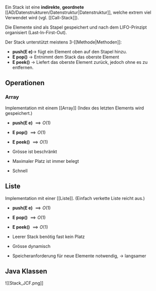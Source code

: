 Ein Stack ist eine **indirekte**, **geordnete** [[AD/Datenstrukturen/Datenstruktur|Datenstruktur]], welche extrem viel Verwendet wird (vgl. [[Call-Stack]]).

Die Elemente sind als Stapel gespeichert und nach dem LIFO-Prinzipt organisiert (Last-In-First-Out).

Der Stack unterstützt meistens 3-[[Methode|Methoden]]:
- **push(E e)**-> fügt ein Element oben auf den Stapel hinzu.
- **E pop()** -> Entnimmt dem Stack das oberste Element
- **E peek()** -> Liefert das oberste Element zurück, jedoch ohne es zu entfernen.

## Operationen
### Array
Implementation mit einem [[Array]] (Index des letzten Elements wird gespeichert.)
- **push(E e)** $\implies O(1)$
- **E pop()** $\implies O(1)$
- **E peek()** $\implies O(1)$

- Grösse ist beschränkt
- Maximaler Platz ist immer belegt
- Schnell

## Liste
Implementation mit einer [[Liste]]. (Einfach verkette Liste reicht aus.)
- **push(E e)** $\implies O(1)$
- **E pop()** $\implies O(1)$
- **E peek()** $\implies O(1)$

- Leerer Stack benötig fast kein Platz
- Grösse dynamisch
- Speicheranforderung für neue Elemente notwendig, -> langsamer

## Java Klassen
![[Stack_JCF.png]]
